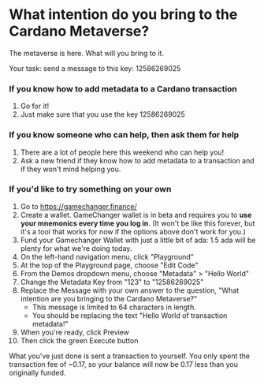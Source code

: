 # What intention do you bring to the Cardano Metaverse?

The metaverse is here. What will you bring to it.

Your task: send a message to this key: 12586269025

### If you know how to add metadata to a Cardano transaction
1. Go for it!
2. Just make sure that you use the key 12586269025

### If you know someone who can help, then ask them for help
1. There are a lot of people here this weekend who can help you!
2. Ask a new friend if they know how to add metadata to a transaction and if they won't mind helping you.

### If you'd like to try something on your own
1. Go to https://gamechanger.finance/
2. Create a wallet. GameChanger wallet is in beta and requires you to **use your mnemonics every time you log in**. (It won't be like this forever, but it's a tool that works for now if the options above don't work for you.)
3. Fund your Gamechanger Wallet with just a little bit of ada: 1.5 ada will be plenty for what we're doing today.
4. On the left-hand navigation menu, click "Playground"
5. At the top of the Playground page, choose "Edit Code"
6. From the Demos dropdown menu, choose "Metadata" > "Hello World"
7. Change the Metadata Key from "123" to "12586269025"
8. Replace the Message with your own answer to the question, "What intention are you bringing to the Cardano Metaverse?" 
    - This message is limited to 64 characters in length.
    - You should be replacing the text "Hello World of transaction metadata!"
9. When you're ready, click Preview
10. Then click the green Execute button

What you've just done is sent a transaction to yourself. You only spent the transaction fee of ~0.17, so your balance will now be 0.17 less than you originally funded.


